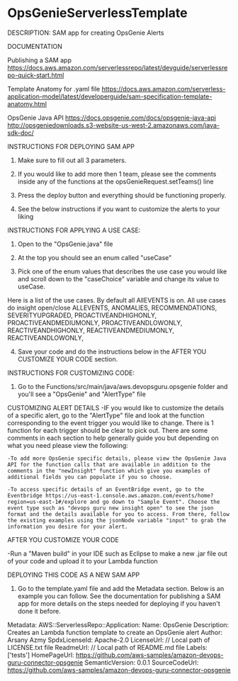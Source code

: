# OpsGenieServerlessTemplate

DESCRIPTION: 
  SAM app for creating OpsGenie Alerts

DOCUMENTATION

Publishing a SAM app
https://docs.aws.amazon.com/serverlessrepo/latest/devguide/serverlessrepo-quick-start.html

Template Anatomy for .yaml file
https://docs.aws.amazon.com/serverless-application-model/latest/developerguide/sam-specification-template-anatomy.html

OpsGenie Java API
https://docs.opsgenie.com/docs/opsgenie-java-api
http://opsgeniedownloads.s3-website-us-west-2.amazonaws.com/java-sdk-doc/

INSTRUCTIONS FOR DEPLOYING SAM APP

1. Make sure to fill out all 3 parameters. 

2. If you would like to add more then 1 team, please see the comments inside any of the functions at the opsGenieRequest.setTeams() line 

3. Press the deploy button and everything should be functioning properly. 

4. See the below instructions if you want to customize the alerts to your liking

INSTRUCTIONS FOR APPLYING A USE CASE:

1. Open to the "OpsGenie.java" file

2. At the top you should see an enum called "useCase"

3. Pick one of the enum values that describes the use case you would like and scroll down to the "caseChoice" variable and change its value to useCase.<the use case of your choice>

  Here is a list of the use cases. By default all AllEVENTS  is on. All use cases do insight open/close
    ALLEVENTS,
		ANOMALIES,
		RECOMMENDATIONS,
		SEVERITYUPGRADED,
		PROACTIVEANDHIGHONLY,
		PROACTIVEANDMEDIUMONLY,
		PROACTIVEANDLOWONLY,
		REACTIVEANDHIGHONLY,
		REACTIVEANDMEDIUMONLY,
		REACTIVEANDLOWONLY,

4. Save your code and do the instructions below in the AFTER YOU CUSTOMIZE YOUR CODE section.

INSTRUCTIONS FOR CUSTOMIZING CODE:

1. Go to the Functions/src/main/java/aws.devopsguru.opsgenie folder and you'll see a "OpsGenie" and "AlertType" file

CUSTOMIZING ALERT DETAILS
-IF you would like to customize the details of a specific alert, go to the "AlertType" file and look at the function corresponding to the event trigger you would like to change. There is 1 function for each trigger should be clear to pick out. There are some comments in each section to help generally guide you but depending on what you need please view the following:

    -To add more OpsGenie specific details, please view the OpsGenie Java API for the function calls that are available in addition to the comments in the "newInsight" function which give you examples of additional fields you can populate if you so choose. 

    -To access specific details of an EventBridge event, go to the Eventbridge https://us-east-1.console.aws.amazon.com/events/home?region=us-east-1#/explore and go down to "Sample Event". Choose the event type such as "devops guru new insight open" to see the json format and the details available for you to access. From there, follow the existing examples using the jsonNode variable "input" to grab the information you desire for your alert. 

AFTER YOU CUSTOMIZE YOUR CODE

-Run a "Maven build" in your IDE such as Eclipse to make a new .jar file out of your code and upload it to your Lambda function

DEPLOYING THIS CODE AS A NEW SAM APP

1. Go to the template.yaml file and add the Metadata section. Below is an example you can follow. See the documentation for publishing a SAM app for more details on the steps needed for deploying if you haven't done it before. 

Metadata:
  AWS::ServerlessRepo::Application:
    Name: OpsGenie
    Description: Creates an Lambda function template to create an OpsGenie alert
    Author: Arsany Azmy
    SpdxLicenseId: Apache-2.0
    LicenseUrl: // Local path of LICENSE.txt file
    ReadmeUrl: // Local path of README.md file
    Labels: ['tests']
    HomePageUrl: https://github.com/aws-samples/amazon-devops-guru-connector-opsgenie
    SemanticVersion: 0.0.1
    SourceCodeUrl: https://github.com/aws-samples/amazon-devops-guru-connector-opsgenie


